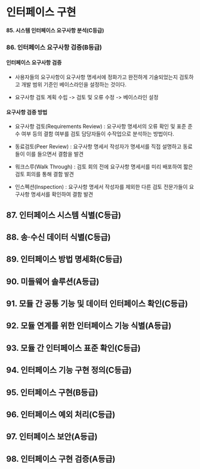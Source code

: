 # 인터페이스 구현

#### 85. 시스템 인터페이스 요구사항 분석(C등급)

### 86. 인터페이스 요구사항 검증(B등급)

#### 인터페이스 요구사항 검증

- 사용자들의 요구사항이 요구사항 명세서에 정화가고 완전하게 기술되었는지 검토하고 개발 범위 기준인 베이스라인을 설정하는 것이다.

- 요구사항 검토 계획 수립 -> 검토 및 오류 수정 -> 베이스라인 설정

#### 요구사항 검증 방법

- 요구사항 검토(Requirements Review) : 요구사항 명세서의 오류 확인 및 표준 준수 여부 등의 결함 여부를 검토 담당자들이 수작업으로 분석하는 방법이다.

- 동료검토(Peer Review) : 요구사항 명세서 작성자가 명세서를 직접 설명하고 동료들이 이를 들으면서 결함을 발견

- 워크스루(Walk Through) : 검토 회의 전에 요구사항 명세서를 미리 배포하여 짧은 검토 회의를 통해 결함 발견

- 인스펙션(Inspection) : 요구사항 명세서 작성자를 제외한 다른 검토 전문가들이 요구사항 명세서를 확인하여 결함 발견

## 87. 인터페이스 시스템 식별(C등급)

## 88. 송·수신 데이터 식별(C등급)

## 89. 인터페이스 방법 명세화(C등급)

## 90. 미들웨어 솔루션(A등급)

## 91. 모듈 간 공통 기능 및 데이터 인터페이스 확인(C등급)

## 92. 모듈 연계를 위한 인터페이스 기능 식별(A등급)

## 93. 모듈 간 인터페이스 표준 확인(C등급)

## 94. 인터페이스 기능 구현 정의(C등급)

## 95. 인터페이스 구현(B등급)

## 96. 인터페이스 예외 처리(C등급)

## 97. 인터페이스 보안(A등급)

## 98. 인터페이스 구현 검증(A등급)
